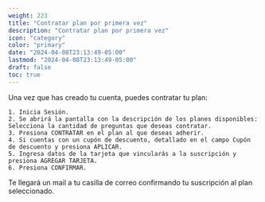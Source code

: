```yaml
---
weight: 223
title: "Contratar plan por primera vez"
description: "Contratar plan por primera vez"
icon: "category"
color: "primary"
date: "2024-04-08T23:13:49-05:00"
lastmod: "2024-04-08T23:13:49-05:00"
draft: false
toc: true
---
```


Una vez que has creado tu cuenta, puedes contratar tu plan:

    1. Inicia Sesión. 
    2. Se abrirá la pantalla con la descripción de los planes disponibles: Selecciona la cantidad de preguntas que deseas contratar.
    3. Presiona CONTRATAR en el plan al que deseas adherir.
    4. Si cuentas con un cupón de descuento, detallado en el campo Cupón de descuento y presiona APLICAR.
    5. Ingresa datos de la tarjeta que vincularás a la suscripción y presiona AGREGAR TARJETA.
    6. Presiona CONFIRMAR.

Te llegará un mail a tu casilla de correo confirmando tu suscripción al plan seleccionado.